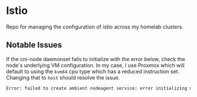 # Istio
Repo for managing the configuration of istio across my homelab clusters.

## Notable Issues

If the cni-node daemonset fails to initialize with the error below, check the node's underlying VM configuration. In my case, I use Proxmox which will default to using the `kvm64` cpu type which has a reduced instruction set. Changing that to `host` should resolve the issue.

```bash
Error: failed to create ambient nodeagent service: error initializing mesh dataplane: error configuring iptables: failed to execute iptables-save: exit status 127 Fatal glibc error: CPU does not support x86-64-v2
```